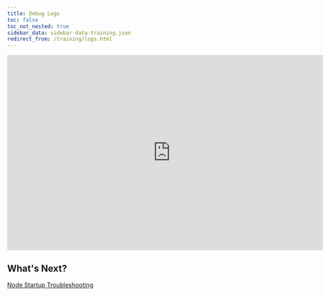 ```yaml
---
title: Debug Logs
toc: false
toc_not_nested: true
sidebar_data: sidebar-data-training.json
redirect_from: /training/logs.html
---
```


<iframe src="https://docs.google.com/presentation/d/e/2PACX-1vQvnfT3HPNyou_eGwGfVJlmaMkLg6Um12fOg_2vFaUOfIVkJs7n1GOmh74qglFwBhEe2uA9ZTcCvdTy/embed?start=false&loop=false" frameborder="0" width="756" height="454" allowfullscreen="true" mozallowfullscreen="true" webkitallowfullscreen="true"></iframe>

## What's Next?

[Node Startup Troubleshooting](node-startup-troubleshooting.html)
